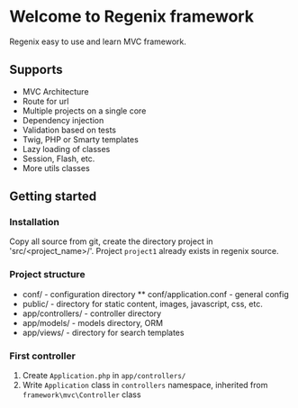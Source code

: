 Welcome to Regenix framework
============================

Regenix easy to use and learn MVC framework.

Supports
--------
* MVC Architecture
* Route for url
* Multiple projects on a single core 
* Dependency injection
* Validation based on tests
* Twig, PHP or Smarty templates
* Lazy loading of classes
* Session, Flash, etc.
* More utils classes


Getting started
---------------

### Installation

Copy all source from git, create the directory project in 'src/<project_name>/'. 
Project `project1` already exists in regenix source. 

### Project structure

* conf/ - configuration directory
** conf/application.conf - general config
* public/ - directory for static content, images, javascript, css, etc.
* app/controllers/ - controller directory
* app/models/ - models directory, ORM
* app/views/ - directory for search templates

### First controller

1. Create `Application.php` in `app/controllers/`
2. Write `Application` class in `controllers` namespace, inherited from `framework\mvc\Controller` class





